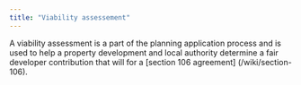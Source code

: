 ```yaml
---
title: "Viability assessement"
---
```


A viability assessment is a part of the planning application process and is used to help a property development and local authority determine a fair developer contribution that will for a [section 106 agreement] (/wiki/section-106).


